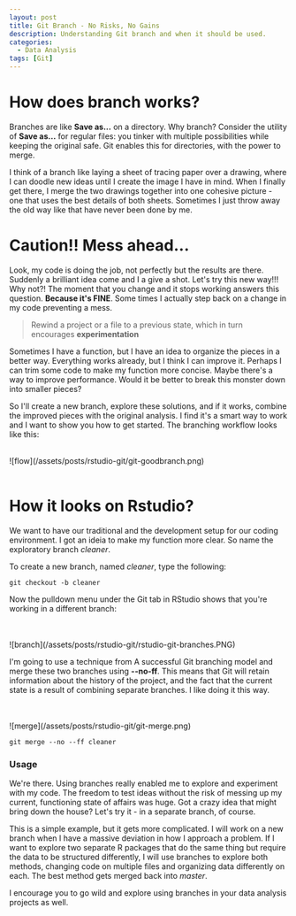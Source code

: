 ```yaml
---
layout: post
title: Git Branch - No Risks, No Gains
description: Understanding Git branch and when it should be used.
categories: 
  - Data Analysis
tags: [Git]
---
```


# How does branch works?

Branches are like **Save as...** on a directory. Why branch? Consider the utility of **Save as...** for regular files: you tinker with multiple possibilities while keeping the original safe. Git enables this for directories, with the power to merge. 

I think of a branch like laying a sheet of tracing paper over a drawing, where I can doodle new ideas until I create the image I have in mind. When I finally get there, I merge the two drawings together into one cohesive picture - one that uses the best details of both sheets. Sometimes I just throw away the old way like that have never been done by me.

# Caution!! Mess ahead...

Look, my code is doing the job, not perfectly but the results are there. Suddenly a brilliant idea come and I a give a shot.
Let's try this new way!!! Why not?! The moment that you change and it stops working answers this question. **Because it's FINE**. Some times I actually step back on a change in my code preventing a mess. 

> Rewind a project or a file to a previous state, which in turn encourages **experimentation**

Sometimes I have a function, but I have an idea to organize the pieces in a better way. Everything works already, but I think I can improve it. Perhaps I can trim some code to make my function more concise. Maybe there's a way to improve performance. Would it be better to break this monster down into smaller pieces?

So I'll create a new branch, explore these solutions, and if it works, combine the improved pieces with the original analysis. I find it's a smart way to work and I want to show you how to get started. The branching workflow looks like this:

<br>
![flow](/assets/posts/rstudio-git/git-goodbranch.png)
<br>
<br>

# How it looks on Rstudio?

We want to have our traditional and the development setup for our coding environment. I got an ideia to make my function more clear. So name the exploratory branch *cleaner*.

To create a new branch, named *cleaner*, type the following:

``` git
git checkout -b cleaner
```
Now the pulldown menu under the Git tab in RStudio shows that you're working in a different branch:

<br>
<br>
![branch](/assets/posts/rstudio-git/rstudio-git-branches.PNG)
<br>

I'm going to use a technique from A successful Git branching model and merge these two branches using **--no-ff**. This means that Git will retain information about the history of the project, and the fact that the current state is a result of combining separate branches. I like doing it this way.

<br>
<br>
![merge](/assets/posts/rstudio-git/git-merge.png)
<br>

``` git
git merge --no --ff cleaner
```

### Usage

We're there. Using branches really enabled me to explore and experiment with my code. The freedom to test ideas without the risk of messing up my current, functioning state of affairs was huge. Got a crazy idea that might bring down the house? Let's try it - in a separate branch, of course. 

This is a simple example, but it gets more complicated. I will work on a new branch when I have a massive deviation in how I approach a problem. If I want to explore two separate R packages that do the same thing but require the data to be structured differently, I will use branches to explore both methods, changing code on multiple files and organizing data differently on each. The best method gets merged back into *master*.

I encourage you to go wild and explore using branches in your data analysis projects as well.
